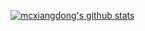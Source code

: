 [![mcxiangdong's github stats](https://github-readme-stats.vercel.app/api?username=mcxiangdong&show_icons=true&theme=vue)](https://github.com/anuraghazra/github-readme-stats)
<!---
mcxiangdong/mcxiangdong is a ✨ special ✨ repository because its `README.md` (this file) appears on your GitHub profile.
You can click the Preview link to take a look at your changes.
--->

